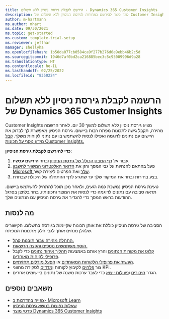 ```yaml
---
title: הירשם לקבלת גירסת ניסיון ללא תשלום - Dynamics 365 Customer Insights
description: למד כיצד להירשם במהירות לגירסת הניסיון ללא תשלום של Customer Insights וכיצד להתחיל בעבודה איתה. חקור את היישום ומצא משאבי למידה נוספים.
author: m-hartmann
ms.author: mhart
ms.date: 09/30/2021
ms.topic: get-started
ms.custom: template-trial-setup
ms.reviewer: jeffhar
manager: shellyha
ms.openlocfilehash: 1b50da077cb0584ca9f277b276d0e9ebb46b2c5d
ms.sourcegitcommit: 1946d7af0bd2ca216885bec3c5c95009996d9a28
ms.translationtype: HT
ms.contentlocale: he-IL
ms.lasthandoff: 02/25/2022
ms.locfileid: "8350224"
---
```

# <a name="sign-up-for-a-free-dynamics-365-customer-insights-trial"></a>הרשמה לקבלת גירסת ניסיון ללא תשלום של Dynamics 365 Customer Insights

Customer Insights מציע גירסת ניסיון ללא תשלום למשך 30 יום. לאחר הרשמה מהירה, תקבל גישה לתכונות מפתח רבות ביישום. גירסת הניסיון מאפשרת לך לבדוק את היישום עם נתונים לדוגמה ואפילו לנסות להשתמש בו עם נתוני לקוחות משלך. [קבל מידע נוסף על תכונות Customer Insights.](overview.md)

**כדי להירשם לקבלת גירסת הניסיון**:

1. עבור אל [דף המבט הכולל של גירסת הניסיון](https://dynamics.microsoft.com/get-started/?appname=customerinsights) ובחר **‏‫הירשם עכשיו‬**.
1. פעל בהתאם להנחיות על גבי המסך והזן את [הדואר האלקטרוני המשויך לחשבון Microsoft שלך](https://support.microsoft.com/windows/what-is-a-microsoft-account-4a7c48e9-ff5a-e9c6-5a5c-1a57d66c3bfa) ואת הפרטים ליצירת קשר.
1. בצע בחירות ובחר את המיקוד שלך עד שתגיע לדף ההתחלה של היכולת שבחרת.

טעינת גירסת הניסיון נמשכת כמה רגעים, ולאחר מכן תוכל להתחיל להשתמש ביישום. תראה סביבה עם נתונים לדוגמה כדי לנסות את המוצר ותכונותיו. בחר בלחצן בסרגל ההודעות בראש המסך כדי להגדיר את גירסת הניסיון עם הנתונים שלך.

## <a name="what-to-try"></a>מה לנסות

הסביבה של גירסת הניסיון כוללת את אותן תכונות שקיימות בגירסה בתשלום. הקישורים שלהלן מנחים אותך לגבי חלק מתכונות המפתח.

- [התחלה מהירה עבור תובנות קהל.](audience-insights/get-started.md)
- [הוסף משתמשים נוספים והקצה הרשאות.](audience-insights/permissions.md)
- [קלוט את מקורות הנתונים](audience-insights/data-sources.md) והרץ אותם באמצעות [תהליך איחוד נתונים](audience-insights/data-unification.md) כדי לקבל [פרופילי לקוחות מאוחדים](audience-insights/customer-profiles.md).
- [העשיר את פרופילי הלקוחות המאוחדים](audience-insights/enrichment-hub.md) או [הפעל מודלים תחזיתיים](audience-insights/predictions-overview.md).
- צור [פלחים](audience-insights/segments.md) לקיבוץ לקוחות ו[מדדים](audience-insights/measures.md) לסקירת מחווני KPI.
- הגדר [חיבורים](audience-insights/connections.md) ו[פעולות ייצוא](audience-insights/export-destinations.md) כדי לעבד ערכות משנה של נתונים ביישומים אחרים.

## <a name="additional-resources"></a>משאבים נוספים

- [צפייה בהדרכות ב- Microsoft Learn](/learn/browse/?filter-products=dynamics-dynamics-cust-insights)
- [שאלות נפוצות בנושא גירסת הניסיון](trial-faq.md)
- [פרטי מוצר Dynamics 365 Customer Insights](https://dynamics.microsoft.com/ai/customer-insights/)
